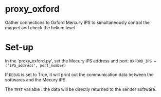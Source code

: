 # proxy_oxford
Gather connections to Oxford Mercury iPS to simultaneously control the magnet and check the helium level


# Set-up
In the 'proxy_oxford.py', set the Mecury iPS address and port:
`OXFORD_IPS = ('iPS_address', port_number)`

If `DEBUG` is set to True, it will print out the communication data between the softwares and the Mecury iPS.

The `TEST` variable : the data will be directly returned to the sender software.
